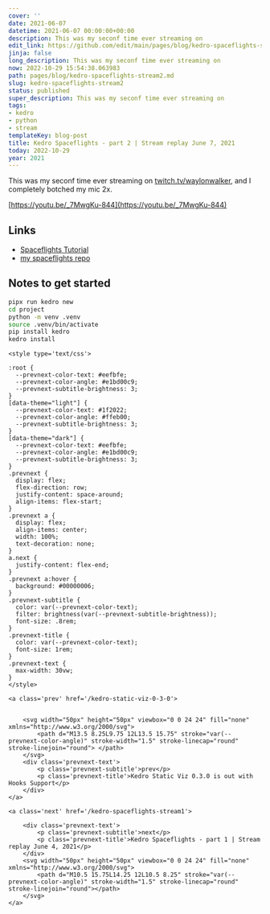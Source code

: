 ```yaml
---
cover: ''
date: 2021-06-07
datetime: 2021-06-07 00:00:00+00:00
description: This was my seconf time ever streaming on
edit_link: https://github.com/edit/main/pages/blog/kedro-spaceflights-stream2.md
jinja: false
long_description: This was my seconf time ever streaming on
now: 2022-10-29 15:54:38.063983
path: pages/blog/kedro-spaceflights-stream2.md
slug: kedro-spaceflights-stream2
status: published
super_description: This was my seconf time ever streaming on
tags:
- kedro
- python
- stream
templateKey: blog-post
title: Kedro Spaceflights - part 2 | Stream replay June 7, 2021
today: 2022-10-29
year: 2021
---
```


This was my seconf time ever streaming on
[twitch.tv/waylonwalker](https://twitch.tv/waylonwalker), and I completely botched my mic 2x.

[https://youtu.be/_7MwgKu-844](https://youtu.be/_7MwgKu-844)

## Links

* [Spaceflights Tutorial](https://kedro.readthedocs.io/en/stable/03_tutorial/01_spaceflights_tutorial.html)
* [my spaceflights repo](https://github.com/WaylonWalker/kedro-spaceflights)

## Notes to get started

``` bash
pipx run kedro new
cd project
python -m venv .venv
source .venv/bin/activate
pip install kedro
kedro install
```
<div class='prevnext'>

    <style type='text/css'>

    :root {
      --prevnext-color-text: #eefbfe;
      --prevnext-color-angle: #e1bd00c9;
      --prevnext-subtitle-brightness: 3;
    }
    [data-theme="light"] {
      --prevnext-color-text: #1f2022;
      --prevnext-color-angle: #ffeb00;
      --prevnext-subtitle-brightness: 3;
    }
    [data-theme="dark"] {
      --prevnext-color-text: #eefbfe;
      --prevnext-color-angle: #e1bd00c9;
      --prevnext-subtitle-brightness: 3;
    }
    .prevnext {
      display: flex;
      flex-direction: row;
      justify-content: space-around;
      align-items: flex-start;
    }
    .prevnext a {
      display: flex;
      align-items: center;
      width: 100%;
      text-decoration: none;
    }
    a.next {
      justify-content: flex-end;
    }
    .prevnext a:hover {
      background: #00000006;
    }
    .prevnext-subtitle {
      color: var(--prevnext-color-text);
      filter: brightness(var(--prevnext-subtitle-brightness));
      font-size: .8rem;
    }
    .prevnext-title {
      color: var(--prevnext-color-text);
      font-size: 1rem;
    }
    .prevnext-text {
      max-width: 30vw;
    }
    </style>
    
    <a class='prev' href='/kedro-static-viz-0-3-0'>
    

        <svg width="50px" height="50px" viewbox="0 0 24 24" fill="none" xmlns="http://www.w3.org/2000/svg">
            <path d="M13.5 8.25L9.75 12L13.5 15.75" stroke="var(--prevnext-color-angle)" stroke-width="1.5" stroke-linecap="round" stroke-linejoin="round"> </path>
        </svg>
        <div class='prevnext-text'>
            <p class='prevnext-subtitle'>prev</p>
            <p class='prevnext-title'>Kedro Static Viz 0.3.0 is out with Hooks Support</p>
        </div>
    </a>
    
    <a class='next' href='/kedro-spaceflights-stream1'>
    
        <div class='prevnext-text'>
            <p class='prevnext-subtitle'>next</p>
            <p class='prevnext-title'>Kedro Spaceflights - part 1 | Stream replay June 4, 2021</p>
        </div>
        <svg width="50px" height="50px" viewbox="0 0 24 24" fill="none" xmlns="http://www.w3.org/2000/svg">
            <path d="M10.5 15.75L14.25 12L10.5 8.25" stroke="var(--prevnext-color-angle)" stroke-width="1.5" stroke-linecap="round" stroke-linejoin="round"></path>
        </svg>
    </a>
  </div>